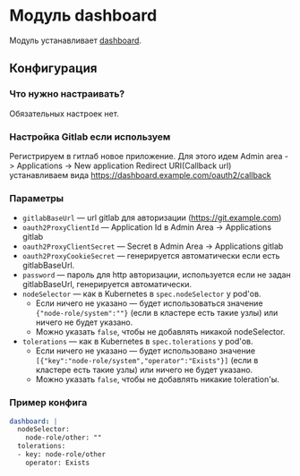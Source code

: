 Модуль dashboard
=======

Модуль устанавливает [dashboard](https://github.com/kubernetes/dashboard).

Конфигурация
------------

### Что нужно настраивать?
Обязательных настроек нет.

### Настройка Gitlab если используем
Регистрируем в гитлаб новое приложение. Для этого идем Admin area -> Applications -> New application
Redirect URI(Callback url) устанавливаем вида https://dashboard.example.com/oauth2/callback

### Параметры
* `gitlabBaseUrl` — url gitlab для авторизации (https://git.example.com)
* `oauth2ProxyClientId`  — Application Id в Admin Area -> Applications gitlab
* `oauth2ProxyClientSecret` — Secret в Admin Area -> Applications gitlab 
* `oauth2ProxyCookieSecret` —  генерируется автоматически если есть gitlabBaseUrl.
* `password` — пароль для http авторизации, используется если не задан gitlabBaseUrl, генерируется автоматически.
* `nodeSelector` — как в Kubernetes в `spec.nodeSelector` у pod'ов.
    * Если ничего не указано — будет использоваться значение `{"node-role/system":""}` (если в кластере есть такие узлы) или ничего не будет указано.
    * Можно указать `false`, чтобы не добавлять никакой nodeSelector.
* `tolerations` — как в Kubernetes в `spec.tolerations` у pod'ов.
    * Если ничего не указано — будет использовано значение `[{"key":"node-role/system","operator":"Exists"}]` (если в кластере есть такие узлы) или ничего не будет указано.
    * Можно указать `false`, чтобы не добавлять никакие toleration'ы.

### Пример конфига
```yaml
dashboard: |
  nodeSelector:
    node-role/other: ""
  tolerations:
  - key: node-role/other
    operator: Exists
```
